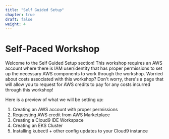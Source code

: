 ```yaml
---
title: "Self Guided Setup"
chapter: true
draft: false
weight: 4
---
```


# Self-Paced Workshop
Welcome to the Self Guided Setup section! This workshop requires an AWS account where there is IAM user/identity that has proper permissions to set up the necessary AWS components to work through the workshop. Worried about costs associated with this workshop? Don't worry, there's a page that will allow you to request for AWS credits to pay for any costs incurred through this workshop!

Here is a preview of what we will be setting up:

1. Creating an AWS account with proper permissions
1. Requesting AWS credit from AWS Marketplace
1. Creating a Cloud9 IDE Workspace
1. Creating an EKS Cluster
1. Installing kubectl + other config updates to your Cloud9 instance

